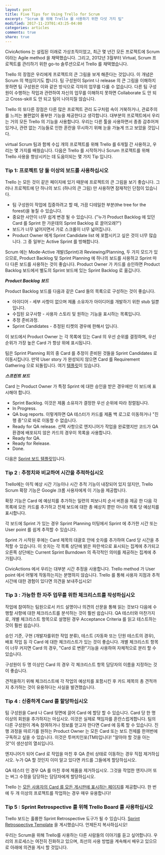 ```yaml
---
layout: post
title: Five Tips for Using Trello for Scrum
excerpt: "Scrum 을 위해 Trello 를 사용하기 위한 다섯 가지 팁"
modified: 2017-11-23T01:43:25-04:00
categories: articles
comments: true
share: true
---
```


CivicActions 는 설립된 이래로 가상조직이었고, 최근 몇 년간 모든 프로젝트에 Scrum 이라는 Agile method 을 채택했습니다. 그리고, 2012년 3월부터 Virtual, Scrum 프로젝트를 관리하기 위한 go-to 솔루션으로서 Trello 를 채택했습니다.

Trello 의 장점은 우리에게 프로젝트의 큰 그림을 보게 해준다는 것입니다. 이 개념은 Scrum 의 핵심이기도 합니다. 팀 구성원이 Sprint 나 release 의 큰 그림을 이해하지 못하면 팀 구성원은 이와 같은 방식으로 각자의 업무를 다룰 수 없습니다. 다른 팀 구성원이 수행하는 작업과 관련하여 자신의 업무를 이해하지 못하면 Collaborate 도 안 되고 Cross-skill 도 안 되고 팀이 나아지질 않습니다.

Trello 의 또다른 장점은 다른 많은 프로젝트 관리 도구처럼 속이 거북하거나, 관료주의를 느끼는 불편없이 풍부한 기능을 제공한다고 생각합니다. 대부분의 프로젝트에서 우리는 거의 모든 Trello 의 기능을 사용합니다. 우리는 다른 툴을 사용하면서 종종 감추어져 있거나, 관련 없는 기능들로 인한 혼란을 무시하기 위해 눈을 가늘게 뜨고 보았을 것입니다.

virtual Scrum 팀과 함께 수십 개의 프로젝트를 위해 Trello 를 6개월 간 사용하고, 우리는 몇 가지를 배웠습니다. 다음은 Trello 를 시작하거나 Scrum 프로젝트를 위해 Trello 사용을 향상시키는 데 도움이되는 몇 가지 Tip 입니다.

### Tip 1: 프로젝트 당 둘 이상의 보드를 사용하십시오

Trello 는 모든 것이 같은 페이지에 있기 때문에 프로젝트의 큰 그림을 보기 좋습니다. 그러나 프로젝트에 단 하나의 보드 (하나의 큰 그림) 만 사용하면 잠재적인 단점이 있습니다.

* 팀 구성원이 작업에 집중하려고 할 때, 가끔 디테일한 부분(the tree for the forest)을 놓칠 수 있습니다.
* 중요한 사안이 너무 쉽게 변경 될 수 있습니다. ("누가 Product Backlog 에 있던 Card 를 Sprint 한 가운데의 Sprint Backlog 로 끌어오래?")
* 보드가 너무 넓어지면서 가로 스크롤이 너무 넓어집니다.
* Product Owner 에게 Sprint Candidate list 에 포함시키고 싶은 것이 너무 많습니다. 그 중 일부는 Active Sprint 를 방해합니다.

Scrum 에는 Mode-Active 개발(Sprint)과 Reviewing/Planning, 두 가지 모드가 있으므로, Product Backlog 및 Sprint Planning 에 하나의 보드를 사용하고 Sprint 마다 다른 보드를 사용하는 것이 좋습니다. Product Owner 가 카드를 승인하면 Product Backlog 보드에서 별도의 Sprint 보드에 있는 Sprint Backlog 로 옮깁니다.

__*Product Backlog 보드*__

Product Backlog 보드를 다음과 같은 Card 들의 목록으로 구성하는 것이 좋습니다.

* 아이디어 - 세부 사항이 없으며 제품 소유자가 아이디어를 개발하기 위한 stub 일뿐입니다.
* 수집된 요구사항 - 사용자 스토리 및 원하는 기능을 표시하는 목록입니다.
* 추정 준비과정.
* Sprint Candidates - 추정된 티켓의 경우에 한해서 입니다.

이 보드에서 Product Owner 는 각 목록에 있는 Card 의 우선 순위를 결정하며, 우선 순위가 가장 높은 Card 가 항상 위에 표시됩니다.

팀은 Sprint Planning 회의 중 Card 를 추정이 준비된 것들을 Sprint Candidates 로 이동시킵니다. 만약 User story 가 완성되지 않으면 Card 를 Requirement Gathering 으로 되돌립니다. 여기 [템플릿](https://trello.com/b/eTl6hudO/template-product-backlog)이 있습니다.

__*스프린트 보드*__

Card 는 Product Owner 가 특정 Sprint 에 대한 승인을 받은 경우에만 이 보드에 표시해야 합니다.

* Sprint Backlog. 이것은 제품 소유자가 결정한 우선 순위에 따라 정렬됩니다.
* In Progress.
* QA bug reports. 이렇게하면 QA 테스터가 카드를 제품 백 로그로 이동하거나 "진행 중"으로 바로 이동할 수 없습니다.
* Ready for QA release. 선택 사항으로 엔지니어가 작업을 완료했지만 코드가 QA 환경에 배포되지 않은 카드의 경우이 목록을 사용합니다.
* Ready for QA.
* Ready for Release.
* Done.

다음은 [Sprint 보드 템플릿](https://trello.com/b/fQYAslyL/template-sprint-board)입니다.

### Tip 2 : 추정치와 비교하여 시간을 추적하십시오

Trello에는 아직 예상 시간 기능이나 시간 추적 기능이 내장되어 있지 않지만, Trello Scrum 확장 기능은 Google 크롬 사용자에게 이 기능을 제공합니다.

확장 기능은 Card 에 예상치를 추가하는 일련의 피보나치 순서 버튼을 제공 한 다음 각 목록에 모든 카드를 추가하고 전체 보드에 대한 총 예상치 뿐만 아니라 목록 당 예상치를 표시합니다.

각 보드에 Sprint 가 있는 경우 Sprint Planning 미팅에서 Sprint 에 추가한 시간 또는 User point 를 쉽게 추적할 수 있습니다.

Sprint 가 시작된 후에는 Card 제목의 대괄호 안에 숫자를 추가하여 Card 당 시간을 추적할 수 있습니다. 이 숫자는 각 목록 상단에 밝은 파란색으로 표시되는 집계에 추가되고 오른쪽 상단에는 Current Sprint Burndown 의 즉각적인 의미를 제공하는 집계에 추가됩니다.

CivicActions 에서 우리는 대부분 시간 추정을 사용합니다. Trello method 가 User point 에서 어떻게 작동하는지는 분명하지 않습니다. Trello 를 통해 사용자 지점과 추적 시간에 대한 경험이 있다면 의견을 보내주십시오!

### Tip 3 : 가능한 한 자주 업무를 위한 체크리스트를 작성하십시오

작업에 참여하는 팀원으로서 카드 설명이나 의견의 산문을 통해 읽는 것보다 다음에 수행할 사항에 대한 체크리스트를 분석하는 것이 훨씬 쉽습니다. QA 테스터와 마찬가지로, 개별 체크리스트 항목으로 설명된 경우 Acceptance Criteria 를 읽고 테스트하는 것이 훨씬 쉽습니다.

승인 기준, 구현 (개발자를위한 작업 분류), 테스트 (자동화 또는 단원 테스트의 경우), 배포 작업 등 각 Card 에 대한 체크리스트가 있는 것이 좋습니다. 개별 체크리스트 항목이 너무 커지면 Card 의 경우, "Card 로 변환"기능을 사용하여 자체적으로 분리 할 수 ​​있습니다.

구성원이 두 명 이상인 Card 의 경우 각 체크리스트 항목 담당자의 이름을 지정하는 것이 좋습니다.

견적을하기 위해 체크리스트에 각 작업의 예상치를 포함시킨 후 카드 제목의 총 견적까지 추가하는 것이 유용하다는 사실을 발견했습니다.

### Tip 4 : 신중하게 Card 를 할당하십시오

팀 구성원을 Card 나 Card 뒷면에 끌어 Card 에 할당 할 수 있습니다. Card 당 한 명 이상의 회원을 추가하지는 마십시오. 이것은 실제로 책임자를 혼란스럽게합니다. 팀의 다른 구성원이 계속 참여하거나 정보를 얻고자 한다면 Card 에 등록 할 수 있습니다. 진행 과정을 따르기를 원하는 Product Owner 는 모든 Card 또는 보드 전체를 한꺼번에 구독하고 싶을 수 있습니다. 이것은 투머치인포(TMI)입니다! "알아야 할 것을 아는 것"이 생산성의 열쇠입니다.

엔지니어가 되어 Card 로 작업을 마친 후 QA 준비 상태로 이동하는 경우 직접 제거하십시오. 누가 QA 할 것인지 이미 알고 있다면 카드를 그들에게 할당하십시오.

QA 테스터 인 경우 QA 를 마친 후에 제품을 제거하십시오. 그것을 작업한 엔지니어 또는 버그 수정을 담당하는 담당자에게 할당하십시오.

Trello 는 [모든 사용자의 Card 를 모든 게시판에 표시하는 페이지](https://trello.com/my/cards)를 제공합니다. 한 번에 두 개 이상의 프로젝트를 작업하는 경우 매우 유용합니다!

### Tip 5 : Sprint Retrospective 를 위해 Trello Board 를 사용하십시오

Trello 보드는 훌륭한 Sprint Retrospective 도구가 될 수 있습니다. [Sprint Retrospective Template](https://trello.com/b/YEXXigXH/template-sprint-retrospective-basic) 을 게시했습니다. 언제든지 복사하십시오!

우리는 Scrum을 위해 Trello를 사용하는 다른 사람들의 이야기를 듣고 싶어합니다. 우리의 프로세스는 여전히 진화하고 있으며, 최선의 사용 방법을 계속해서 배우고 있으므로 아래에 의견을 게시 할 것입니다.
